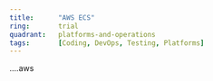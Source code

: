 ```yaml
---
title:      "AWS ECS"
ring:       trial
quadrant:   platforms-and-operations
tags:       [Coding, DevOps, Testing, Platforms]
---
```

....aws
